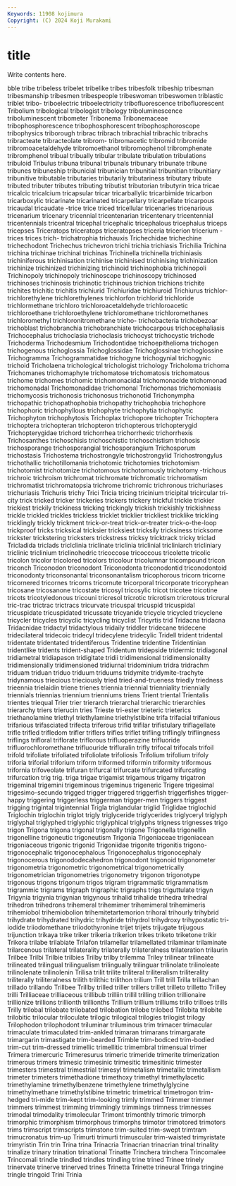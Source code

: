 ```yaml
---
Keywords: 11908 kojimura
Copyright: (C) 2024 Koji Murakami
---
```


# title

Write contents here.



bble tribe tribeless tribelet tribelike tribes tribesfolk
tribeship tribesman tribesmanship tribesmen tribespeople tribeswoman tribeswomen triblastic triblet tribo-
triboelectric triboelectricity tribofluorescence tribofluorescent Tribolium tribological tribologist tribology triboluminescence triboluminescent
tribometer Tribonema Tribonemaceae tribophosphorescence tribophosphorescent tribophosphoroscope tribophysics triborough tribrac tribrach
tribrachial tribrachic tribrachs tribracteate tribracteolate tribrom- tribromacetic tribromid tribromide tribromoacetaldehyde
tribromoethanol tribromophenol tribromphenate tribromphenol tribual tribually tribular tribulate tribulation tribulations
tribuloid Tribulus tribuna tribunal tribunals tribunary tribunate tribune tribunes tribuneship
tribunicial tribunician tribunitial tribunitian tribunitiary tribunitive tributable tributaries tributarily tributariness
tributary tribute tributed tributer tributes tributing tributist tributorian tributyrin trica
tricae tricalcic tricalcium tricapsular tricar tricarballylic tricarbimide tricarbon tricarboxylic tricarinate
tricarinated tricarpellary tricarpellate tricarpous tricaudal tricaudate -trice trice triced tricellular
tricenaries tricenarious tricenarium tricenary tricennial tricentenarian tricentenary tricentennial tricentennials tricentral
tricephal tricephalic tricephalous tricephalus triceps tricepses Triceratops triceratops triceratopses triceria
tricerion tricerium -trices trices trich- trichatrophia trichauxis Trichechidae trichechine trichechodont
Trichechus trichevron trichi trichia trichiasis Trichilia Trichina trichina trichinae trichinal
trichinas Trichinella trichinella trichiniasis trichiniferous trichinisation trichinise trichinised trichinising trichinization
trichinize trichinized trichinizing trichinoid trichinophobia trichinopoli Trichinopoly trichinopoly trichinoscope trichinoscopy
trichinosed trichinoses trichinosis trichinotic trichinous trichion trichions trichite trichites trichitic
trichitis trichiurid Trichiuridae trichiuroid Trichiurus trichlor- trichlorethylene trichlorethylenes trichlorfon trichlorid
trichloride trichlormethane trichloro trichloroacetaldehyde trichloroacetic trichloroethane trichloroethylene trichloromethane trichloromethanes trichloromethyl
trichloronitromethane tricho- trichobacteria trichobezoar trichoblast trichobranchia trichobranchiate trichocarpous trichocephaliasis Trichocephalus
trichoclasia trichoclasis trichocyst trichocystic trichode Trichoderma Trichodesmium Trichodontidae trichoepithelioma trichogen
trichogenous trichoglossia Trichoglossidae Trichoglossinae trichoglossine Trichogramma Trichogrammatidae trichogyne trichogynial trichogynic
trichoid Tricholaena trichological trichologist trichology Tricholoma trichoma Trichomanes trichomaphyte trichomatose
trichomatosis trichomatous trichome trichomes trichomic trichomonacidal trichomonacide trichomonad trichomonadal Trichomonadidae
trichomonal Trichomonas trichomoniasis trichomycosis trichonosis trichonosus trichonotid Trichonympha trichopathic trichopathophobia
trichopathy trichophobia trichophore trichophoric trichophyllous trichophyte trichophytia trichophytic Trichophyton trichophytosis
Trichoplax trichopore trichopter Trichoptera trichoptera trichopteran trichopteron trichopterous trichopterygid Trichopterygidae
trichord trichorrhea trichorrhexic trichorrhexis Trichosanthes trichoschisis trichoschistic trichoschistism trichosis trichosporange
trichosporangial trichosporangium Trichosporum trichostasis Trichostema trichostrongyle trichostrongylid Trichostrongylus trichothallic trichotillomania
trichotomic trichotomies trichotomism trichotomist trichotomize trichotomous trichotomously trichotomy -trichous trichroic
trichroism trichromat trichromate trichromatic trichromatism trichromatist trichromatopsia trichrome trichromic trichronous
trichuriases trichuriasis Trichuris trichy Trici Tricia tricing tricinium tricipital tricircular
tri-city trick tricked tricker trickeries trickers trickery trickful trickie trickier
trickiest trickily trickiness tricking trickingly trickish trickishly trickishness trickle trickled
trickles trickless tricklet tricklier trickliest tricklike trickling tricklingly trickly trickment
trick-or-treat trick-or-treater trick-o-the-loop trickproof tricks tricksical tricksier tricksiest tricksily tricksiness
tricksome trickster trickstering tricksters trickstress tricksy tricktrack tricky triclad Tricladida
triclads triclclinia triclinate triclinia triclinial tricliniarch tricliniary triclinic triclinium triclinohedric
tricoccose tricoccous tricolette tricolic tricolon tricolor tricolored tricolors tricolour tricolumnar
tricompound tricon triconch Triconodon triconodont Triconodonta triconodontid triconodontoid triconodonty triconsonantal
triconsonantalism tricophorous tricorn tricorne tricornered tricornes tricorns tricornute tricorporal tricorporate
tricoryphean tricosane tricosanone tricostate tricosyl tricosylic tricot tricotee tricotine tricots
tricotyledonous tricouni tricresol tricrotic tricrotism tricrotous tricrural tric-trac trictrac trictracs
tricurvate tricuspal tricuspid tricuspidal tricuspidate tricuspidated tricussate tricyanide tricycle tricycled
tricyclene tricycler tricycles tricyclic tricycling tricyclist Tricyrtis trid Tridacna tridacna
Tridacnidae tridactyl tridactylous tridaily triddler tridecane tridecene tridecilateral tridecoic tridecyl
tridecylene tridecylic Tridell trident tridental tridentate tridentated tridentiferous Tridentine tridentine
Tridentinian tridentlike tridents trident-shaped Tridentum tridepside tridermic tridiagonal tridiametral tridiapason
tridigitate tridii tridimensional tridimensionality tridimensionally tridimensioned tridiurnal tridominium tridra tridrachm
triduam triduan triduo triduum triduums tridymite tridymite-trachyte tridynamous triecious trieciously
tried tried-and-trueness triedly triedness trieennia trielaidin triene trienes triennia triennial
trienniality triennially triennials triennias triennium trienniums triens Trient triental Trientalis
trientes triequal Trier trier trierarch trierarchal trierarchic trierarchies trierarchy triers
trierucin tries Trieste tri-ester trieteric trieterics triethanolamine triethyl triethylamine triethylstibine
trifa trifacial trifanious trifarious trifasciated trifecta triferous trifid trifilar trifistulary
triflagellate trifle trifled trifledom trifler triflers trifles triflet trifling triflingly
triflingness triflings trifloral triflorate triflorous trifluoperazine trifluoride trifluorochloromethane trifluouride trifluralin
trifly trifocal trifocals trifoil trifold trifoliate trifoliated trifoliolate trifoliosis Trifolium
trifolium trifoly triforia triforial triforium triform triformed triformin triformity triformous
trifornia trifoveolate trifuran trifurcal trifurcate trifurcated trifurcating trifurcation trig trig.
triga trigae trigamist trigamous trigamy trigatron trigeminal trigemini trigeminous trigeminus
trigeneric Trigere trigesimal trigesimo-secundo trigged trigger triggered triggerfish triggerfishes trigger-happy
triggering triggerless triggerman trigger-men triggers triggest trigging trigintal trigintennial Trigla
triglandular triglid Triglidae triglochid Triglochin triglochin triglot trigly triglyceride triglycerides
triglyceryl triglyph triglyphal triglyphed triglyphic triglyphical triglyphs trigness trignesses trigo
trigon Trigona trigona trigonal trigonally trigone Trigonella trigonellin trigonelline trigoneutic
trigoneutism Trigonia Trigoniaceae trigoniacean trigoniaceous trigonic trigonid Trigoniidae trigonite trigonitis
trigono- trigonocephalic trigonocephalous Trigonocephalus trigonocephaly trigonocerous trigonododecahedron trigonodont trigonoid trigonometer
trigonometria trigonometric trigonometrical trigonometrically trigonometrician trigonometries trigonometry trigonon trigonotype trigonous
trigons trigonum trigos trigram trigrammatic trigrammatism trigrammic trigrams trigraph trigraphic
trigraphs trigs triguttulate trigyn Trigynia trigynia trigynian trigynous trihalid trihalide
trihedra trihedral trihedron trihedrons trihemeral trihemimer trihemimeral trihemimeris trihemiobol trihemiobolion
trihemitetartemorion trihoral trihourly trihybrid trihydrate trihydrated trihydric trihydride trihydrol trihydroxy
trihypostatic tri-iodide triiodomethane triiodothyronine trijet trijets trijugate trijugous trijunction trikaya
trike triker trikeria trikerion trikes triketo triketone trikir Trikora trilabe
trilabiate Trilafon trilamellar trilamellated trilaminar trilaminate trilarcenous trilateral trilaterality trilaterally
trilateralness trilateration trilaurin Trilbee Trilbi Trilbie trilbies Trilby trilby trilemma
Triley trilinear trilineate trilineated trilingual trilingualism trilingually trilinguar trilinolate trilinoleate
trilinolenate trilinolenin Trilisa trilit trilite triliteral triliteralism triliterality triliterally triliteralness
trilith trilithic trilithon trilium Trill trill Trilla trillachan trillado trillando
Trillbee Trillby trilled triller trillers trillet trilleto trilletto Trilley trilli
Trilliaceae trilliaceous trillibub trilliin trillil trilling trillion trillionaire trillionize trillions
trillionth trillionths Trillium trillium trilliums trillo trilloes trills Trilly trilobal
trilobate trilobated trilobation trilobe trilobed Trilobita trilobite trilobitic trilocular triloculate
trilogic trilogical trilogies trilogist trilogy Trilophodon trilophodont triluminar triluminous trim
trimacer trimacular trimaculate trimaculated trim-ankled trimaran trimarans trimargarate trimargarin trimastigate
trim-bearded Trimble trim-bodiced trim-bodied trim-cut trim-dressed trimellic trimellitic trimembral trimensual
trimer Trimera trimercuric Trimeresurus trimeric trimeride trimerite trimerization trimerous trimers
trimesic trimesinic trimesitic trimesitinic trimester trimesters trimestral trimestrial trimesyl trimetalism
trimetallic trimetallism trimeter trimeters trimethadione trimethoxy trimethyl trimethylacetic trimethylamine trimethylbenzene
trimethylene trimethylglycine trimethylmethane trimethylstibine trimetric trimetrical trimetrogon trim-hedged tri-mide trim-kept
trim-looking trimly trimmed Trimmer trimmer trimmers trimmest trimming trimmingly trimmings
trimness trimnesses trimodal trimodality trimolecular Trimont trimonthly trimoric trimorph trimorphic
trimorphism trimorphous trimorphs trimotor trimotored trimotors trims trimscript trimscripts trimstone
trim-suited trim-swept trimtram trimucronatus trim-up Trimurti trimurti trimuscular trim-waisted trimyristate
trimyristin Trin trin Trina trina Trinacria Trinacrian trinacrian trinal trinality
trinalize trinary trination trinational Trinatte Trinchera trinchera Trincomalee Trincomali trindle
trindled trindles trindling trine trined Trinee trinely trinervate trinerve trinerved
trines Trinetta Trinette trineural Tringa tringine tringle tringoid Trini Trinia
